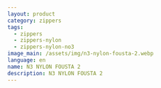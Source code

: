 ```yaml
---
layout: product
category: zippers
tags:
  - zippers
  - zippers-nylon
  - zippers-nylon-no3
image_main: /assets/img/n3-nylon-fousta-2.webp
language: en
name: N3 NYLON FOUSTA 2
description: N3 NYLON FOUSTA 2
---
```

